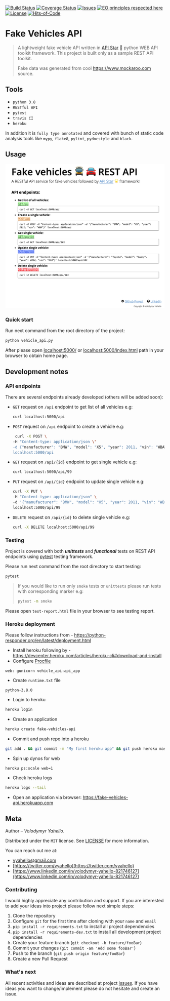 [![Build Status](https://travis-ci.org/vyahello/fake-vehicles-api.svg?branch=master)](https://travis-ci.org/vyahello/fake-vehicles-api)
[![Coverage Status](https://coveralls.io/repos/github/vyahello/fake-vehicles-api/badge.svg?branch=master)](https://coveralls.io/github/vyahello/fake-vehicles-api?branch=master)
[![Issues](https://img.shields.io/github/issues/vyahello/fake-vehicles-api)](https://github.com/vyahello/fake-vehicles-api/issues)
[![EO principles respected here](https://www.elegantobjects.org/badge.svg)](https://www.elegantobjects.org)
[![License](https://img.shields.io/badge/license-MIT-green.svg)](LICENSE.md)
[![Hits-of-Code](https://hitsofcode.com/github/vyahello/fake-vehicles-api)](https://hitsofcode.com/view/github/vyahello/fake-vehicles-api)

# Fake Vehicles API
> A lightweight fake vehicle API written in [API Star](https://docs.apistar.com/) 🌟 python WEB API toolkit framework. 
> This project is built only as a sample REST API toolkit.
>
> Fake data was generated from cool https://www.mockaroo.com source.


## Tools
- `python 3.8`
- `RESTful API`
- `pytest`
- `travis CI`
- `heroku`

In addition it is `fully type annotated` and covered with bunch of static code analysis tools like `mypy`, `flake8`, `pylint`, `pydocstyle` and `black`.

## Usage

![Screenshot](static/demo.png)

### Quick start

Run next command from the root directory of the project:
```bash
python vehicle_api.py
```

After please open [localhost:5000/](http://localhost:5000/) or [localhost:5000/index.html](http://localhost:5000/index.html) path in your browser to obtain home page. 

## Development notes

### API endpoints
There are several endpoints already developed (others will be added soon):
  - `GET` request on `/api` endpoint to get list of all vehicles e.g:
    ```bash
    curl localhost:5000/api
    ```
  - `POST` request on `/api` endpoint to create a vehicle e.g:
    ```bash
     curl -X POST \
    -H "Content-type: application/json \"
    -d {"manufacturer": "BMW", "model": "X5", "year": 2011, "vin": "WBAWV53589P465532"}' \
    localhost:5000/api
    ```
  - `GET` request on `/api/{id}` endpoint to get single vehicle e.g:
    ```bash
    curl localhost:5000/api/99
    ```
  - `PUT` request on `/api/{id}` endpoint to update single vehicle e.g:
    ```bash
    curl -X PUT \
    -H "Content-type: application/json" \
    -d '{"manufacturer": "BMW", "model": "X5", "year": 2011, "vin": "WBAWV53589P465532"}' \
    localhost:5000/api/99
    ```
  - `DELETE` request on `/api/{id}` to delete single vehicle e.g:
    ```bash
    curl -X DELETE localhost:5000/api/99
    ```

### Testing
Project is covered with both **_unittests_** and **_functional_** tests on REST API endpoints using [pytest](https://docs.pytest.org/en/latest) testing framework.

Please run next command from the root directory to start testing:
```bash
pytest
```
> If you would like to run only `smoke` tests or `unittests` please run tests with corresponding marker e.g:
> 
> ```bash
> pytest -m smoke
> ```

Please open `test-report.html` file in your browser to see testing report.


### Heroku deployment
Please follow instructions from - https://python-responder.org/en/latest/deployment.html

- Install heroku following by - https://devcenter.heroku.com/articles/heroku-cli#download-and-install
- Configure [Procfile](Procfile)
```text
web: gunicorn vehicle_api:api_app
```
- Create `runtime.txt` file
```text
python-3.8.0
```
- Login to heroku
```bash
heroku login
```
- Create an application
```bash
heroku create fake-vehicles-api
```
- Commit and push repo into a heroku
```bash
git add . && git commit -m "My first heroku app" && git push heroku master
```
- Spin up dynos for web
```bash
heroku ps:scale web=1
```
- Check heroku logs
```bash
heroku logs --tail
```
- Open an application via browser: https://fake-vehicles-api.herokuapp.com

## Meta
Author – _Volodymyr Yahello_.

Distributed under the `MIT` license. See [LICENSE](LICENSE.md) for more information.

You can reach out me at:
* [vyahello@gmail.com](vyahello@gmail.com)
* [https://twitter.com/vyahello](https://twitter.com/vyahello)
* [https://www.linkedin.com/in/volodymyr-yahello-821746127](https://www.linkedin.com/in/volodymyr-yahello-821746127)

### Contributing
I would highly appreciate any contribution and support. If you are interested to add your ideas into project please follow next simple steps:

1. Clone the repository
2. Configure `git` for the first time after cloning with your `name` and `email`
3. `pip install -r requirements.txt` to install all project dependencies
4. `pip install -r requirements-dev.txt` to install all development project dependencies
5. Create your feature branch (`git checkout -b feature/fooBar`)
6. Commit your changes (`git commit -am 'Add some fooBar'`)
7. Push to the branch (`git push origin feature/fooBar`)
8. Create a new Pull Request

### What's next

All recent activities and ideas are described at project [issues](https://github.com/vyahello/fake-vehicles-api/issues). 
If you have ideas you want to change/implement please do not hesitate and create an issue.